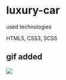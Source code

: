 <h1> luxury-car </h1>

<p> used  technologies </p>

HTML5, CSS3, SCSS

<h2>gif added</h2>

![](Document-Google-Chrome-2023-03-26-17-12-30.gif)
